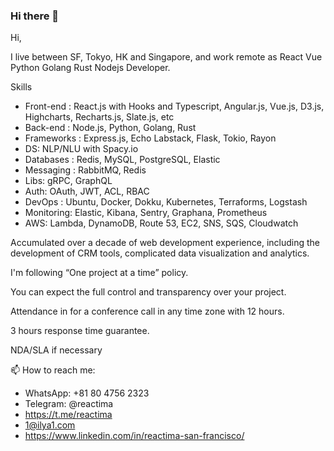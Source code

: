 ### Hi there 👋

<!--
**reactima/reactima** is a ✨ _special_ ✨ repository because its `README.md` (this file) appears on your GitHub profile.

Here are some ideas to get you started:

- 🔭 I’m currently working on ...
- 🌱 I’m currently learning ...
- 👯 I’m looking to collaborate on ...
- 🤔 I’m looking for help with ...
- 💬 Ask me about ...
- 📫 How to reach me: ...
- 😄 Pronouns: ...
- ⚡ Fun fact: ...
-->


Hi, 

I live between SF, Tokyo, HK and Singapore, and work remote as React Vue Python Golang Rust Nodejs Developer.

Skills

- Front-end : React.js with Hooks and Typescript, Angular.js, Vue.js, D3.js, Highcharts, Recharts.js, Slate.js, etc
- Back-end : Node.js, Python, Golang, Rust
- Frameworks : Express.js, Echo Labstack, Flask, Tokio, Rayon
- DS: NLP/NLU with Spacy.io
- Databases : Redis, MySQL, PostgreSQL, Elastic
- Messaging : RabbitMQ, Redis
- Libs: gRPC, GraphQL
- Auth: OAuth, JWT, ACL, RBAC
- DevOps : Ubuntu, Docker, Dokku, Kubernetes, Terraforms, Logstash
- Monitoring: Elastic, Kibana, Sentry, Graphana, Prometheus
- AWS: Lambda, DynamoDB, Route 53, EC2, SNS, SQS, Cloudwatch

Accumulated over a decade of web development experience, including the development of CRM tools, complicated data visualization and analytics.

I'm following “One project at a time” policy.

You can expect the full control and transparency over your project.

Attendance in for a conference call in any time zone with 12 hours.

3 hours response time guarantee.

NDA/SLA if necessary

📫 How to reach me:

- WhatsApp: +81 80 4756 2323  
- Telegram: @reactima
- https://t.me/reactima
- 1@ilya1.com
- https://www.linkedin.com/in/reactima-san-francisco/
